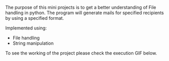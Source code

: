 The purpose of this mini projects is to get a better understanding of File handling in python.
The program will generate mails for specified recipients by using a specified format.

Implemented using:

- File handling
- String manipulation 

To see the working of the project please check the execution GIF below.